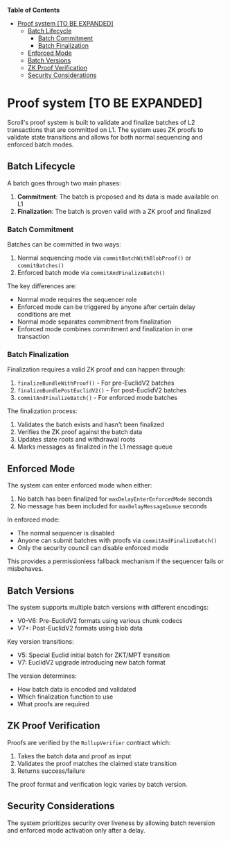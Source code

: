 <!-- START doctoc generated TOC please keep comment here to allow auto update -->
<!-- DON'T EDIT THIS SECTION, INSTEAD RE-RUN doctoc TO UPDATE -->
**Table of Contents**

- [Proof system [TO BE EXPANDED]](#proof-system-to-be-expanded)
  - [Batch Lifecycle](#batch-lifecycle)
    - [Batch Commitment](#batch-commitment)
    - [Batch Finalization](#batch-finalization)
  - [Enforced Mode](#enforced-mode)
  - [Batch Versions](#batch-versions)
  - [ZK Proof Verification](#zk-proof-verification)
  - [Security Considerations](#security-considerations)

<!-- END doctoc generated TOC please keep comment here to allow auto update -->

# Proof system [TO BE EXPANDED]

Scroll's proof system is built to validate and finalize batches of L2 transactions that are committed on L1. The system uses ZK proofs to validate state transitions and allows for both normal sequencing and enforced batch modes.

## Batch Lifecycle

A batch goes through two main phases:

1. **Commitment**: The batch is proposed and its data is made available on L1
2. **Finalization**: The batch is proven valid with a ZK proof and finalized

### Batch Commitment

Batches can be committed in two ways:

1. Normal sequencing mode via `commitBatchWithBlobProof()` or `commitBatches()`
2. Enforced batch mode via `commitAndFinalizeBatch()`

The key differences are:

- Normal mode requires the sequencer role
- Enforced mode can be triggered by anyone after certain delay conditions are met
- Normal mode separates commitment from finalization
- Enforced mode combines commitment and finalization in one transaction

### Batch Finalization 

Finalization requires a valid ZK proof and can happen through:

1. `finalizeBundleWithProof()` - For pre-EuclidV2 batches
2. `finalizeBundlePostEuclidV2()` - For post-EuclidV2 batches 
3. `commitAndFinalizeBatch()` - For enforced mode batches

The finalization process:

1. Validates the batch exists and hasn't been finalized
2. Verifies the ZK proof against the batch data
3. Updates state roots and withdrawal roots
4. Marks messages as finalized in the L1 message queue

## Enforced Mode

The system can enter enforced mode when either:

1. No batch has been finalized for `maxDelayEnterEnforcedMode` seconds
2. No message has been included for `maxDelayMessageQueue` seconds

In enforced mode:

- The normal sequencer is disabled
- Anyone can submit batches with proofs via `commitAndFinalizeBatch()`
- Only the security council can disable enforced mode

This provides a permissionless fallback mechanism if the sequencer fails or misbehaves.

## Batch Versions

The system supports multiple batch versions with different encodings:

- V0-V6: Pre-EuclidV2 formats using various chunk codecs
- V7+: Post-EuclidV2 formats using blob data

Key version transitions:

- V5: Special Euclid initial batch for ZKT/MPT transition
- V7: EuclidV2 upgrade introducing new batch format

The version determines:

- How batch data is encoded and validated
- Which finalization function to use
- What proofs are required

## ZK Proof Verification

Proofs are verified by the `RollupVerifier` contract which:

1. Takes the batch data and proof as input
2. Validates the proof matches the claimed state transition
3. Returns success/failure

The proof format and verification logic varies by batch version.

## Security Considerations

The system prioritizes security over liveness by allowing batch reversion and enforced mode activation only after a delay.


